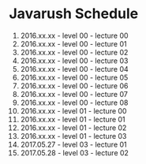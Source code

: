 # Javarush Schedule

1. 2016.xx.xx - level 00 - lecture 00
1. 2016.xx.xx - level 00 - lecture 01
1. 2016.xx.xx - level 00 - lecture 02
1. 2016.xx.xx - level 00 - lecture 03
1. 2016.xx.xx - level 00 - lecture 04
1. 2016.xx.xx - level 00 - lecture 05
1. 2016.xx.xx - level 00 - lecture 06
1. 2016.xx.xx - level 00 - lecture 07
1. 2016.xx.xx - level 00 - lecture 08
1. 2016.xx.xx - level 01 - lecture 00
1. 2016.xx.xx - level 01 - lecture 01
1. 2016.xx.xx - level 01 - lecture 02
1. 2016.xx.xx - level 01 - lecture 03
1. 2017.05.27 - level 03 - lecture 01
1. 2017.05.28 - level 03 - lecture 02